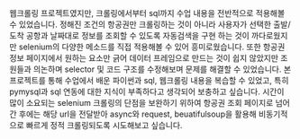 웹크롤링 프로젝트였지만, 크롤링에서부터 sql까지 수업 내용을 전반적으로 적용해볼 수 있었습니다. 정해진 조건의 항공권만 크롤링하는 것이 아니라 사용자가 선택한 출발/도착 공항과 날짜대로 정보를 조회할 수 있도록 자동검색을 구현 하는 것이 까다로웠지만 selenium의 다양한 메소드를 직접 적용해볼 수 있어 흥미로웠습니다. 또한 항공권 정보 페이지에서 원하는 요소만 긁어 데이터 프레임으로 만드는 것이 쉽지 않았지만 조원들과 의논하며 selector 및 코드 구조를 수정해보며 문제를 해결할 수 있었습니다. 본 프로젝트를 통해 수업에서 배운 파이썬과 sql, 웹크롤링 내용을 복습할 수 있었고, 특히 pymysql과 sql 연동에 대한 지식이 부족하다고 생각되어 보충하고 싶습니다. 시간이 많이 소요되는 selenium 크롤링의 단점을 보완하기 위하여 항공권 조회 페이지로 넘어간 후에는 해당 url을 전달받아 async와 request, beuatifulsoup을 활용해 비동기적으로 빠르게 정적 크롤링되도록 시도해보고 싶습니다.

